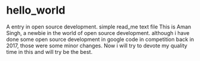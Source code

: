 # hello_world
A entry in open source development. simple read_me text file 
This is Aman Singh, a newbie in the world of open source development. although i have done some open source development in google code in competition back in 2017, those were some minor changes. Now i will try to devote my quality time in this and will try be the best.
